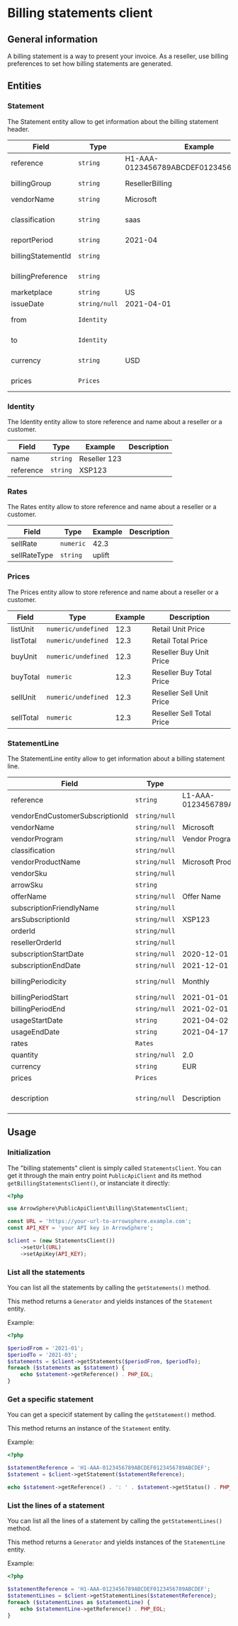 # Billing statements client

## General information
A billing statement is a way to present your invoice. As a reseller,
use billing preferences to set how billing statements are generated.

## Entities

### Statement
The Statement entity allow to get information about the billing statement header.

| Field                           | Type              | Example                                 | Description                                      |
|---------------------------------|-------------------|-----------------------------------------|--------------------------------------------------|
| reference                       | ```string```      | H1-AAA-0123456789ABCDEF0123456789ABCDEF | Identifier of the statement                      |
| billingGroup                    | ```string```      | ResellerBilling                         | Billing group name                               |
| vendorName                      | ```string```      | Microsoft                               | Vendor name                                      |
| classification                  | ```string```      | saas                                    | End Customer Total Buy Price in vendor currency  |
| reportPeriod                    | ```string```      | 2021-04                                 | Report Period                                    |
| billingStatementId              | ```string```      |                                         | Billing Statement ID                             |
| billingPreference               | ```string```      |                                         | Billing Preference                               |
| marketplace                     | ```string```      | US                                      | Country code                                     |
| issueDate                       | ```string/null``` | 2021-04-01                              | Date of the issue                                |
| from                            | ```Identity```    |                                         | Identity of the reseller                         |
| to                              | ```Identity```    |                                         | Identities of customers                          |
| currency                        | ```string```      | USD                                     | Country Currency                                 |
| prices                          | ```Prices```      |                                         | Prices for reseller/customer                     |

### Identity
The Identity entity allow to store reference and name about a reseller or a customer.

| Field          | Type         | Example      | Description |
|----------------|--------------|--------------|-------------|
| name           | ```string``` | Reseller 123 |             |
| reference      | ```string``` | XSP123       |             |

### Rates
The Rates entity allow to store reference and name about a reseller or a customer.

| Field          | Type         | Example      | Description |
|----------------|--------------|--------------|-------------|
| sellRate       | ```numeric```| 42.3         |             |
| sellRateType   | ```string``` | uplift       |             |

### Prices
The Prices entity allow to store reference and name about a reseller or a customer.

| Field          | Type                    | Example      | Description               |
|----------------|-------------------------|--------------|---------------------------|
| listUnit       | ```numeric/undefined``` | 12.3         | Retail Unit Price         |
| listTotal      | ```numeric/undefined``` | 12.3         | Retail Total Price        |
| buyUnit        | ```numeric/undefined``` | 12.3         | Reseller Buy Unit Price   |
| buyTotal       | ```numeric```           | 12.3         | Reseller Buy Total Price  |
| sellUnit       | ```numeric/undefined``` | 12.3         | Reseller Sell Unit Price  |
| sellTotal      | ```numeric```           | 12.3         | Reseller Sell Total Price |

### StatementLine
The StatementLine entity allow to get information about a billing statement line.

| Field                           | Type              | Example                                 | Description                                      |
|---------------------------------|-------------------|-----------------------------------------|--------------------------------------------------|
| reference                       | ```string```      | L1-AAA-0123456789ABCDEF0123456789ABCDEF |                                                  |
| vendorEndCustomerSubscriptionId | ```string/null``` |                                         |                                                  |
| vendorName                      | ```string/null``` | Microsoft                               |                                                  |
| vendorProgram                   | ```string/null``` | Vendor Program                          |                                                  |
| classification                  | ```string/null``` |                                         |                                                  |
| vendorProductName               | ```string/null``` | Microsoft Product                       |                                                  |
| vendorSku                       | ```string/null``` |                                         |                                                  |
| arrowSku                        | ```string```      |                                         |                                                  |
| offerName                       | ```string/null``` | Offer Name                              |                                                  |
| subscriptionFriendlyName        | ```string/null``` |                                         |                                                  |
| arsSubscriptionId               | ```string/null``` | XSP123                                  |                                                  |
| orderId                         | ```string/null``` |                                         |                                                  |
| resellerOrderId                 | ```string/null``` |                                         |                                                  |
| subscriptionStartDate           | ```string/null``` | 2020-12-01                              |                                                  |
| subscriptionEndDate             | ```string/null``` | 2021-12-01                              |                                                  |
| billingPeriodicity              | ```string/null``` | Monthly                                 | Monthly or Yearly                                |
| billingPeriodStart              | ```string/null``` | 2021-01-01                              |                                                  |
| billingPeriodEnd                | ```string/null``` | 2021-02-01                              |                                                  |
| usageStartDate                  | ```string```      | 2021-04-02                              |                                                  |
| usageEndDate                    | ```string```      | 2021-04-17                              |                                                  |
| rates                           | ```Rates```       |                                         |                                                  |
| quantity                        | ```string/null``` | 2.0                                     |                                                  |
| currency                        | ```string```      | EUR                                     |                                                  |
| prices                          | ```Prices```      |                                         |                                                  |
| description                     | ```string/null``` | Description                             | Line-specific description                        |

## Usage

### Initialization
The "billing statements" client is simply called ```StatementsClient```.
You can get it through the main entry point ```PublicApiClient``` and its method ```getBillingStatementsClient()```, or instanciate it directly:
```php
<?php

use ArrowSphere\PublicApiClient\Billing\StatementsClient;

const URL = 'https://your-url-to-arrowsphere.example.com';
const API_KEY = 'your API key in ArrowSphere';

$client = (new StatementsClient())
    ->setUrl(URL)
    ->setApiKey(API_KEY);

```

### List all the statements
You can list all the statements by calling the ```getStatements()``` method.

This method returns a ```Generator``` and yields instances of the ```Statement``` entity.

Example:
```php
<?php

$periodFrom = '2021-01';
$periodTo = '2021-03';
$statements = $client->getStatements($periodFrom, $periodTo);
foreach ($statements as $statement) {
    echo $statement->getReference() . PHP_EOL;
}
```

### Get a specific statement
You can get a specicif statement by calling the ```getStatement()``` method.

This method returns an instance of the ```Statement``` entity.

Example:

```php
<?php

$statementReference = 'H1-AAA-0123456789ABCDEF0123456789ABCDEF';
$statement = $client->getStatement($statementReference);

echo $statement->getReference() . ': ' . $statement->getStatus() . PHP_EOL;
```

### List the lines of a statement
You can list all the lines of a statement by calling the ```getStatementLines()``` method.

This method returns a ```Generator``` and yields instances of the ```StatementLine``` entity.

Example:
```php
<?php

$statementReference = 'H1-AAA-0123456789ABCDEF0123456789ABCDEF';
$statementLines = $client->getStatementLines($statementReference);
foreach ($statementLines as $statementLine) {
    echo $statementLine->getReference() . PHP_EOL;
}
```
